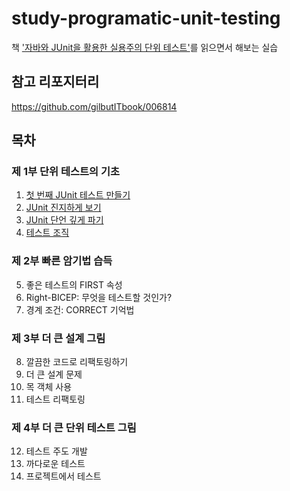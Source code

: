 # study-programatic-unit-testing
책 ['자바와 JUnit을 활용한 실용주의 단위 테스트'](https://ridibooks.com/books/754026389)를 읽으면서 해보는 실습

## 참고 리포지터리
https://github.com/gilbutITbook/006814

## 목차
### 제 1부 단위 테스트의 기초
1. [첫 번째 JUnit 테스트 만들기](docs/01.md)
2. [JUnit 진지하게 보기](docs/02.md)
3. [JUnit 단언 깊게 파기](docs/03.md)
4. [테스트 조직](docs/04.md)

### 제 2부 빠른 암기법 습득
5. 좋은 테스트의 FIRST 속성
6. Right-BICEP: 무엇을 테스트할 것인가?
7. 경계 조건: CORRECT 기억법

### 제 3부 더 큰 설계 그림
8. 깔끔한 코드로 리팩토링하기
9. 더 큰 설계 문제
10. 목 객체 사용
11. 테스트 리팩토링

### 제 4부 더 큰 단위 테스트 그림
12. 테스트 주도 개발
13. 까다로운 테스트
14. 프로젝트에서 테스트
